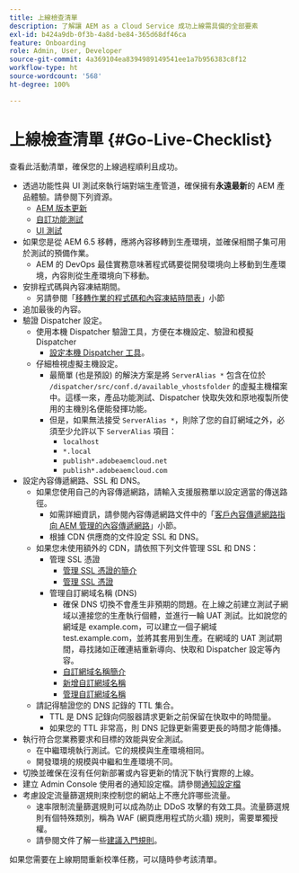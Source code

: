```yaml
---
title: 上線檢查清單
description: 了解讓 AEM as a Cloud Service 成功上線需具備的全部要素
exl-id: b424a9db-0f3b-4a8d-be84-365d68df46ca
feature: Onboarding
role: Admin, User, Developer
source-git-commit: 4a369104ea8394989149541ee1a7b956383c8f12
workflow-type: ht
source-wordcount: '568'
ht-degree: 100%

---
```


# 上線檢查清單 {#Go-Live-Checklist}

查看此活動清單，確保您的上線過程順利且成功。

* 透過功能性與 UI 測試來執行端對端生產管道，確保擁有&#x200B;**永遠最新**&#x200B;的 AEM 產品體驗。請參閱下列資源。
   * [AEM 版本更新](/help/implementing/deploying/aem-version-updates.md)
   * [自訂功能測試](/help/implementing/cloud-manager/functional-testing.md#custom-functional-testing)
   * [UI 測試](/help/implementing/cloud-manager/ui-testing.md)
* 如果您是從 AEM 6.5 移轉，應將內容移轉到生產環境，並確保相關子集可用於測試的預備作業。
   * AEM 的 DevOps 最佳實務意味著程式碼要從開發環境向上移動到生產環境，內容則從生產環境向下移動。
* 安排程式碼與內容凍結期間。
   * 另請參閱「[移轉作業的程式碼和內容凍結時間表](#code-content-freeze)」小節
* 追加最後的內容。
* 驗證 Dispatcher 設定。
   * 使用本機 Dispatcher 驗證工具，方便在本機設定、驗證和模擬 Dispatcher
      * [設定本機 Dispatcher 工具](https://experienceleague.adobe.com/zh-hant/docs/experience-manager-learn/cloud-service/local-development-environment-set-up/dispatcher-tools#prerequisites)。
   * 仔細檢視虛擬主機設定。
      * 最簡單 (也是預設) 的解決方案是將 `ServerAlias *` 包含在位於 `/dispatcher/src/conf.d/available_vhostsfolder` 的虛擬主機檔案中。這樣一來，產品功能測試、Dispatcher 快取失效和原地複製所使用的主機別名便能發揮功能。
      * 但是，如果無法接受 `ServerAlias *`，則除了您的自訂網域之外，必須至少允許以下 `ServerAlias` 項目：
         * `localhost`
         * `*.local`
         * `publish*.adobeaemcloud.net`
         * `publish*.adobeaemcloud.com`
* 設定內容傳遞網路、SSL 和 DNS。
   * 如果您使用自己的內容傳遞網路，請輸入支援服務單以設定適當的傳送路徑。
      * 如需詳細資訊，請參閱內容傳遞網路文件中的「[客戶內容傳遞網路指向 AEM 管理的內容傳遞網路](/help/implementing/dispatcher/cdn.md#point-to-point-cdn)」小節。
      * 根據 CDN 供應商的文件設定 SSL 和 DNS。
   * 如果您未使用額外的 CDN，請依照下列文件管理 SSL 和 DNS：
      * 管理 SSL 憑證
         * [管理 SSL 憑證的簡介](/help/implementing/cloud-manager/managing-ssl-certifications/introduction.md)
         * [管理 SSL 憑證](/help/implementing/cloud-manager/managing-ssl-certifications/managing-certificates.md)
      * 管理自訂網域名稱 (DNS)
         * 確保 DNS 切換不會產生非預期的問題。在上線之前建立測試子網域以連接您的生產執行個體，並進行一輪 UAT 測試。比如說您的網域是 example.com，可以建立一個子網域 test.example.com，並將其套用到生產。在網域的 UAT 測試期間，尋找諸如正確連結重新導向、快取和 Dispatcher 設定等內容。
         * [自訂網域名稱簡介](/help/implementing/cloud-manager/custom-domain-names/introduction.md)
         * [新增自訂網域名稱](/help/implementing/cloud-manager/custom-domain-names/add-custom-domain-name.md)
         * [管理自訂網域名稱](/help/implementing/cloud-manager/custom-domain-names/managing-custom-domain-names.md)
   * 請記得驗證您的 DNS 記錄的 TTL 集合。
      * TTL 是 DNS 記錄向伺服器請求更新之前保留在快取中的時間量。
      * 如果您的 TTL 非常高，則 DNS 記錄更新需要更長的時間才能傳播。
* 執行符合您業務要求和目標的效能與安全測試。
   * 在中繼環境執行測試。它的規模與生產環境相同。
   * 開發環境的規模與中繼和生產環境不同。
* 切換並確保在沒有任何新部署或內容更新的情況下執行實際的上線。
* 建立 Admin Console 使用者的通知設定檔。請參閱[通知設定檔](/help/journey-onboarding/notification-profiles.md)
* 考慮設定流量篩選規則來控制您的網站上不應允許哪些流量。
   * 速率限制流量篩選規則可以成為防止 DDoS 攻擊的有效工具。流量篩選規則有個特殊類別，稱為 WAF (網頁應用程式防火牆) 規則，需要單獨授權。
   * 請參閱文件了解一些[建議入門規則](/help/security/traffic-filter-rules-including-waf.md#recommended-starter-rules)。

如果您需要在上線期間重新校準任務，可以隨時參考該清單。
